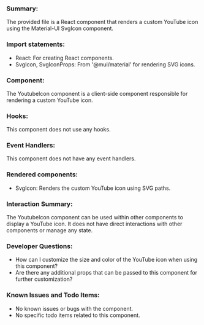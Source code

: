 ### Summary:
The provided file is a React component that renders a custom YouTube icon using the Material-UI SvgIcon component.

### Import statements:
- React: For creating React components.
- SvgIcon, SvgIconProps: From '@mui/material' for rendering SVG icons.

### Component:
The YoutubeIcon component is a client-side component responsible for rendering a custom YouTube icon.

### Hooks:
This component does not use any hooks.

### Event Handlers:
This component does not have any event handlers.

### Rendered components:
- SvgIcon: Renders the custom YouTube icon using SVG paths.

### Interaction Summary:
The YoutubeIcon component can be used within other components to display a YouTube icon. It does not have direct interactions with other components or manage any state.

### Developer Questions:
- How can I customize the size and color of the YouTube icon when using this component?
- Are there any additional props that can be passed to this component for further customization?

### Known Issues and Todo Items:
- No known issues or bugs with the component.
- No specific todo items related to this component.